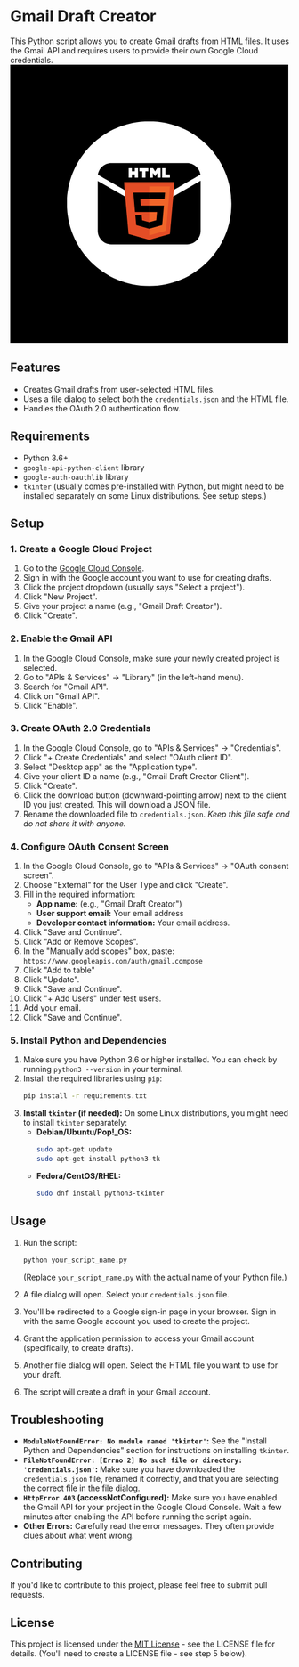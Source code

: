 # Gmail Draft Creator

This Python script allows you to create Gmail drafts from HTML files. It uses the Gmail API and requires users to provide their own Google Cloud credentials.
![HTML Email Sender Icon](https://raw.githubusercontent.com/Ahmedvini/HTML-Email-Sender/main/assets/Icon.png)

## Features

*   Creates Gmail drafts from user-selected HTML files.
*   Uses a file dialog to select both the `credentials.json` and the HTML file.
*   Handles the OAuth 2.0 authentication flow.

## Requirements

*   Python 3.6+
*   `google-api-python-client` library
*   `google-auth-oauthlib` library
*   `tkinter` (usually comes pre-installed with Python, but might need to be installed separately on some Linux distributions. See setup steps.)

## Setup

### 1. Create a Google Cloud Project

1. Go to the [Google Cloud Console](https://console.cloud.google.com/).
2. Sign in with the Google account you want to use for creating drafts.
3. Click the project dropdown (usually says "Select a project").
4. Click "New Project".
5. Give your project a name (e.g., "Gmail Draft Creator").
6. Click "Create".

### 2. Enable the Gmail API

1. In the Google Cloud Console, make sure your newly created project is selected.
2. Go to "APIs & Services" -> "Library" (in the left-hand menu).
3. Search for "Gmail API".
4. Click on "Gmail API".
5. Click "Enable".

### 3. Create OAuth 2.0 Credentials

1. In the Google Cloud Console, go to "APIs & Services" -> "Credentials".
2. Click "+ Create Credentials" and select "OAuth client ID".
3. Select "Desktop app" as the "Application type".
4. Give your client ID a name (e.g., "Gmail Draft Creator Client").
5. Click "Create".
6. Click the download button (downward-pointing arrow) next to the client ID you just created. This will download a JSON file.
7. Rename the downloaded file to `credentials.json`. *Keep this file safe and do not share it with anyone.*

### 4. Configure OAuth Consent Screen

1. In the Google Cloud Console, go to "APIs & Services" -> "OAuth consent screen".
2. Choose "External" for the User Type and click "Create".
3. Fill in the required information:
    *   **App name:** (e.g., "Gmail Draft Creator")
    *   **User support email:** Your email address
    *   **Developer contact information:** Your email address.
4. Click "Save and Continue".
5. Click "Add or Remove Scopes".
6. In the "Manually add scopes" box, paste: `https://www.googleapis.com/auth/gmail.compose`
7. Click "Add to table"
8. Click "Update".
9. Click "Save and Continue".
10. Click "+ Add Users" under test users.
11. Add your email.
12. Click "Save and Continue".

### 5. Install Python and Dependencies

1. Make sure you have Python 3.6 or higher installed. You can check by running `python3 --version` in your terminal.
2. Install the required libraries using `pip`:
    ```bash
    pip install -r requirements.txt
    ```
3. **Install `tkinter` (if needed):**
    On some Linux distributions, you might need to install `tkinter` separately:
    *   **Debian/Ubuntu/Pop!_OS:**
        ```bash
        sudo apt-get update
        sudo apt-get install python3-tk
        ```
    *   **Fedora/CentOS/RHEL:**
        ```bash
        sudo dnf install python3-tkinter
        ```

## Usage

1. Run the script:
    ```bash
    python your_script_name.py
    ```
    (Replace `your_script_name.py` with the actual name of your Python file.)

2. A file dialog will open. Select your `credentials.json` file.

3. You'll be redirected to a Google sign-in page in your browser. Sign in with the same Google account you used to create the project.

4. Grant the application permission to access your Gmail account (specifically, to create drafts).

5. Another file dialog will open. Select the HTML file you want to use for your draft.

6. The script will create a draft in your Gmail account.

## Troubleshooting

*   **`ModuleNotFoundError: No module named 'tkinter'`:**  See the "Install Python and Dependencies" section for instructions on installing `tkinter`.
*   **`FileNotFoundError: [Errno 2] No such file or directory: 'credentials.json'`:** Make sure you have downloaded the `credentials.json` file, renamed it correctly, and that you are selecting the correct file in the file dialog.
*   **`HttpError 403` (accessNotConfigured):**  Make sure you have enabled the Gmail API for your project in the Google Cloud Console. Wait a few minutes after enabling the API before running the script again.
*   **Other Errors:** Carefully read the error messages. They often provide clues about what went wrong.

## Contributing

If you'd like to contribute to this project, please feel free to submit pull requests.

## License

This project is licensed under the [MIT License](LICENSE) - see the LICENSE file for details. (You'll need to create a LICENSE file - see step 5 below).
